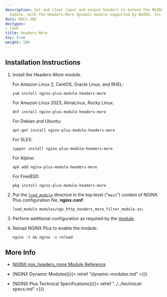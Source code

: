 ```yaml
---
description: Set and clear input and output headers to extend the NGINX core [Headers](https://nginx.org/en/docs/http/ngx_http_headers_module.html)
  module, with the Headers-More dynamic module supported by NGINX, Inc.
docs: DOCS-388
doctypes:
- task
title: Headers-More
toc: true
weight: 100
---
```



<span id="install"></span>
## Installation Instructions

1. Install the Headers-More module.

   For Amazon Linux 2, CentOS, Oracle Linux, and RHEL:
   
   ```shell
   yum install nginx-plus-module-headers-more
   ```
   
   For Amazon Linux 2023, AlmaLinux, Rocky Linux:

   ```shell
   dnf install nginx-plus-module-headers-more
   ```

   For Debian and Ubuntu:
   
   ```shell
   apt-get install nginx-plus-module-headers-more
   ```

   For SLES:
   
   ```shell
   zypper install nginx-plus-module-headers-more
   ```

   For Alpine:

   ```shell
   apk add nginx-plus-module-headers-more
   ```

   For FreeBSD:

   ```shell
   pkg install nginx-plus-module-headers-more
   ```

2. Put the [`load_module`](https://nginx.org/en/docs/ngx_core_module.html#load_module) directive in the top‑level (“`main`”) context of NGINX Plus configuration file, **nginx.conf**:

   ```nginx
   load_module modules/ngx_http_headers_more_filter_module.so;
   ```

3. Perform additional configuration as required by the [module](https://github.com/openresty/headers-more-nginx-module).

4. Reload NGINX Plus to enable the module:

   ```shell
   nginx -t && nginx -s reload
   ```


<span id="info"></span>
## More Info

* [NGINX ngx_headers_more Module Reference](https://github.com/openresty/headers-more-nginx-module)

* [NGINX Dynamic Modules]({{< relref "dynamic-modules.md" >}})

* [NGINX Plus Technical Specifications]({{< relref "../../technical-specs.md" >}})
